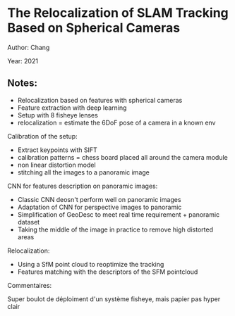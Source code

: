 # The Relocalization of SLAM Tracking Based on Spherical Cameras

Author: Chang

Year: 2021

Notes:
---
* Relocalization based on features with spherical cameras
* Feature extraction with deep learning
* Setup with 8 fisheye lenses
* relocalization = estimate the 6DoF pose of a camera in a known env

Calibration of the setup:
* Extract keypoints with SIFT
* calibration patterns = chess board placed all around the camera module
* non linear distortion model
* stitching all the images to a panoramic image

CNN for features description on panoramic images:
* Classic CNN deosn't perform well on panoramic images
* Adaptation of CNN for perspective images to panoramic
* Simplification of GeoDesc to meet real time requirement + panoramic dataset
* Taking the middle of the image in practice to remove high distorted areas

Relocalization:
* Using a SfM point cloud to reoptimize the tracking 
* Features matching with the descriptors of the SFM pointcloud

Commentaires:

Super boulot de déploiment d'un système fisheye, mais papier pas hyper clair